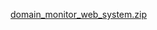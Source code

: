[domain_monitor_web_system.zip](https://github.com/user-attachments/files/19947862/domain_monitor_web_system.zip)
